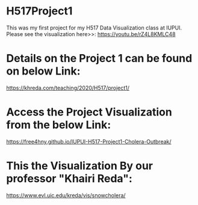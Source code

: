 # H517Project1
This was my first project for my H517 Data Visualization class at IUPUI. Please see the visualization here>>:
https://youtu.be/rZ4L8KMLC48

Details on the Project 1 can be found on below Link:
============================================
https://khreda.com/teaching/2020/H517/project1/


Access the Project Visualization from the below Link:
====================================================
https://free4hny.github.io/IUPUI-H517-Project1-Cholera-Outbreak/

This the Visualization By our professor "Khairi Reda":
=======================================================
https://www.evl.uic.edu/kreda/vis/snowcholera/
